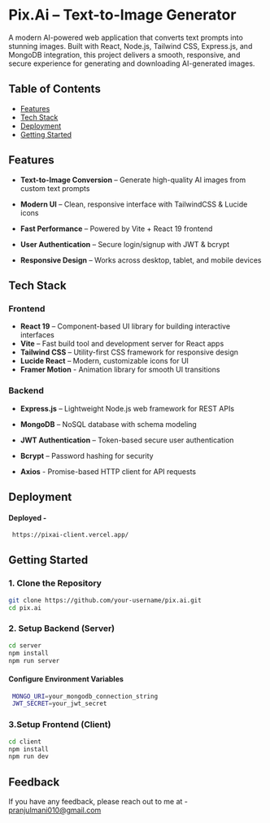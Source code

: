 
# Pix.Ai – Text-to-Image Generator

A modern AI-powered web application that converts text prompts into stunning images. Built with React, Node.js, Tailwind CSS, Express.js, and MongoDB integration, this project delivers a smooth, responsive, and secure experience for generating and downloading AI-generated images.
## Table of Contents
- [Features](#features)
- [Tech Stack](#tech-stack)
- [Deployment](#deployment)
- [Getting Started](#getting-started)



## Features

- **Text-to-Image Conversion** – Generate high-quality AI images from custom text prompts

- **Modern UI** – Clean, responsive interface with TailwindCSS & Lucide icons

- **Fast Performance** – Powered by Vite + React 19 frontend

- **User Authentication** – Secure login/signup with JWT & bcrypt

- **Responsive Design** – Works across desktop, tablet, and mobile devices



## Tech Stack

### Frontend
- **React 19** – Component-based UI library for building interactive interfaces
- **Vite** – Fast build tool and development server for React apps
- **Tailwind CSS** – Utility-first CSS framework for responsive design
- **Lucide React** – Modern, customizable icons for UI
- **Framer Motion** - Animation library for smooth UI transitions

### Backend

- **Express.js** – Lightweight Node.js web framework for REST APIs

- **MongoDB** – NoSQL database with schema modeling

- **JWT Authentication** – Token-based secure user authentication

- **Bcrypt** – Password hashing for security

- **Axios** - Promise-based HTTP client for API requests






## Deployment

#### Deployed -

```bash
 https://pixai-client.vercel.app/
```


## Getting Started
### 1. Clone the Repository

```bash
git clone https://github.com/your-username/pix.ai.git
cd pix.ai

```
### 2. Setup Backend (Server)
```bash
cd server
npm install
npm run server
```

####  Configure Environment Variables
```bash
 MONGO_URI=your_mongodb_connection_string
 JWT_SECRET=your_jwt_secret

```
### 3.Setup Frontend (Client)
```bash
cd client
npm install
npm run dev
```


## Feedback

If you have any feedback, please reach out to me at - pranjulmani010@gmail.com

